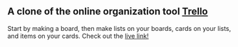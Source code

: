 ## A clone of the online organization tool [Trello](www.trello.com)

Start by making a board, then make lists on your boards, cards on your lists, and items on your cards. Check out the [live link!](kyllo.herokuapp.com)